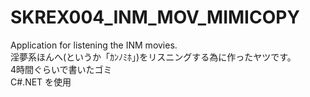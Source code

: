 # SKREX004_INM_MOV_MIMICOPY
Application for listening the INM movies.<br>
淫夢系ほんへ(というか「ｶﾝﾉﾐﾎ」)をリスニングする為に作ったヤツです。<br>
4時間ぐらいで書いたゴミ<br>
C#.NET を使用<br>
